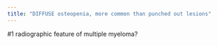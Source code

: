 ```yaml
---
title: "DIFFUSE osteopenia, more common than punched out lesions"
---
```

#1 radiographic feature of multiple myeloma?

